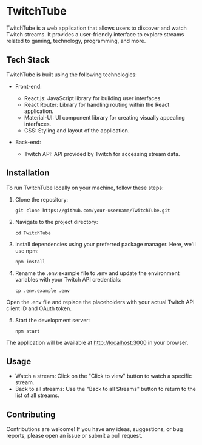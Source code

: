 # TwitchTube

TwitchTube is a web application that allows users to discover and watch Twitch streams. It provides a user-friendly interface to explore streams related to gaming, technology, programming, and more.

## Tech Stack

TwitchTube is built using the following technologies:

- Front-end:
  - React.js: JavaScript library for building user interfaces.
  - React Router: Library for handling routing within the React application.
  - Material-UI: UI component library for creating visually appealing interfaces.
  - CSS: Styling and layout of the application.

- Back-end:
  - Twitch API: API provided by Twitch for accessing stream data.

## Installation

To run TwitchTube locally on your machine, follow these steps:

1. Clone the repository:

   ```shell
   git clone https://github.com/your-username/TwitchTube.git
   ```

2. Navigate to the project directory:

   ```shell
   cd TwitchTube
   ```

3. Install dependencies using your preferred package manager. Here, we'll use npm:

   ```shell
   npm install
   ```

4. Rename the .env.example file to .env and update the environment variables with your Twitch API credentials:

   ```shell
   cp .env.example .env
   ```

Open the .env file and replace the placeholders with your actual Twitch API client ID and OAuth token.

5. Start the development server:

   ```shell
   npm start
   ```

The application will be available at <http://localhost:3000> in your browser.

## Usage

- Watch a stream: Click on the "Click to view" button to watch a specific stream.
- Back to all streams: Use the "Back to all Streams" button to return to the list of all streams.

## Contributing

Contributions are welcome! If you have any ideas, suggestions, or bug reports, please open an issue or submit a pull request.
